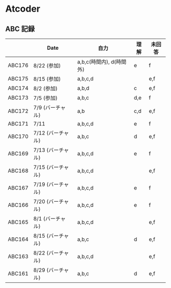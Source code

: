 # Atcoder

## ABC 記録

|        | Date              | 自力    | 理解 | 未回答 |
| ------ | ----------------- | ------- | ---- | ------ |
| ABC176 | 8/22 (参加)       | a,b,c(時間内), d(時間外) | e | f |
| ABC175 | 8/15 (参加)       | a,b,c,d |      | e,f    |
| ABC174 | 8/2 (参加)        | a,b,d   | c    | e,f    |
| ABC173 | 7/5 (参加)        | a,b,c   | d,e  | f      |
| ABC172 | 7/9 (バーチャル)  | a,b     | c,d  | e,f    |
| ABC171 | 7/11              | a,b,c,d | e    | f      |
| ABC170 | 7/12 (バーチャル) | a,b,c   | d    | e,f    |
| ABC169 | 7/13 (バーチャル) | a,b,c,d | e    | f      |
| ABC168 | 7/15 (バーチャル) | a,b,c,d |      | e,f    |
| ABC167 | 7/19 (バーチャル) | a,b,c,d | e    | f      |
| ABC166 | 7/20 (バーチャル) | a,b,c,d | e    | f      |
| ABC165 | 8/1  (バーチャル) | a,b,c,d |      | e,f    |
| ABC164 | 8/15 (バーチャル) | a,b,c   | d    | e,f    |
| ABC163 | 8/22 (バーチャル) | a,b,c,d |      | e,f    |
| ABC161 | 8/29 (バーチャル) | a,b,c   | d    | e,f    |
